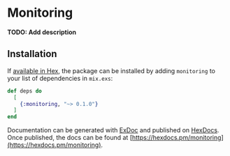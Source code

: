 # Monitoring

**TODO: Add description**

## Installation

If [available in Hex](https://hex.pm/docs/publish), the package can be installed
by adding `monitoring` to your list of dependencies in `mix.exs`:

```elixir
def deps do
  [
    {:monitoring, "~> 0.1.0"}
  ]
end
```

Documentation can be generated with [ExDoc](https://github.com/elixir-lang/ex_doc)
and published on [HexDocs](https://hexdocs.pm). Once published, the docs can
be found at [https://hexdocs.pm/monitoring](https://hexdocs.pm/monitoring).

